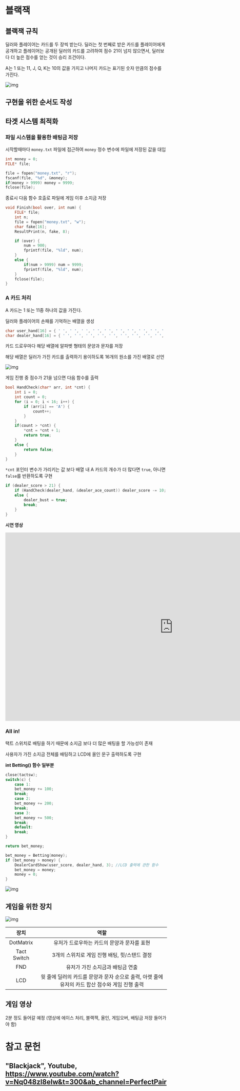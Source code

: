 # 블랙잭

## 블랙잭 규칙

딜러와 플레이어는 카드를 두 장씩 받는다. 딜러는 첫 번째로 받은 카드를 플레이어에게 공개하고 플레이어는 공개된 딜러의 카드를 고려하여 점수 21이 넘지 않으면서, 딜러보다 더 높은 점수를 얻는 것이 승리 조건이다.

A는 1 또는 11, J, Q, K는 10의 값을 가지고 나머지 카드는 표기된 숫자 만큼의 점수를 가진다.

![img](/doc/images/Blackjackdraw.gif)

## 구현을 위한 순서도 작성


## 타겟 시스템 최적화

### 파일 시스템을 활용한 배팅금 저장

시작할때마다 `money.txt` 파일에 접근하여 `money` 정수 변수에 파일에 저장된 값을 대입

```c
int money = 0;
FILE* file;

file = fopen("money.txt", "r");
fscanf(file, "%d", &money);
if(money > 9999) money = 9999;
fclose(file);
```

종료시 다음 함수 호출로 파일에 게임 이후 소지금 저장

```c
void Finish(bool over, int num) {
    FILE* file;
    int n;
    file = fopen("money.txt", "w");
    char fake[16];
    ResultPrint(n, fake, 8);

    if (over) {
        num = 900;
        fprintf(file, "%ld", num);
    }
    else {
        if(num > 9999) num = 9999;
        fprintf(file, "%ld", num);
    }
    fclose(file);
}
```

### A 카드 처리

A 카드는 1 또는 11중 하나의 값을 가진다.

딜러와 플레이어의 손패를 기억하는 배열을 생성

```c
char user_hand[16] = { ' ', ' ', ' ', ' ', ' ', ' ', ' ', ' ', ' ', ' ', ' ', ' ', ' ', ' ', ' ', ' '};
char dealer_hand[16] = { ' ', ' ', ' ', ' ', ' ', ' ', ' ', ' ', ' ', ' ', ' ', ' ', ' ', ' ', ' ', ' '};
```

카드 드로우마다 해당 배열에 알파벳 형태의 문양과 문자를 저장

해당 배열은 딜러가 가진 카드를 출력하기 용이하도록 16개의 원소를 가진 배열로 선언

![img](/doc/images/Handarray.png)

게임 진행 중 점수가 21을 넘으면 다음 함수를 출력

```c
bool HandCheck(char* arr, int *cnt) {
    int i = 0;
    int count = 0;
    for (i = 0; i < 16; i++) {
        if (arr[i] == 'A') {
            count++;
        }
    }
    if(count > *cnt) {
        *cnt = *cnt + 1;
        return true;
    }
    else {
        return false;
    }
}
```

`*cnt` 포인터 변수가 가리키는 값 보다 배열 내 A 카드의 개수가 더 많다면 `true`, 아니면 `false`를 반환하도록 구현

```c
if (dealer_score > 21) {
    if (HandCheck(dealer_hand, &dealer_ace_count)) dealer_score -= 10;
    else {
        dealer_bust = true;
        break;
    }
}
```

**시연 영상**

<iframe width="1044" height="587" src="https://drive.google.com/file/d/1cvrr9nRUtiEZbGRDAiSb4vw71cQT0vEU/view?usp=sharing" frameborder="0" allow="accelerometer; autoplay; encrypted-media; gyroscope; picture-in-picture" allowfullscreen></iframe>


### All in!

택트 스위치로 배팅을 하기 때문에 소지금 보다 더 많은 배팅을 할 가능성이 존재

사용자가 가진 소지금 전체를 배팅하고 LCD에 올인 문구 출력하도록 구현

**int Betting() 함수 일부분**
```c
close(tactsw);
switch(c) {
    case 1:
    bet_money += 100;
    break;
    case 2:
    bet_money += 200;
    break;
    case 3:
    bet_money += 500;
    break;
    default:
    break;
}

return bet_money;
```


```c
bet_money = Betting(money);
if (bet_money > money) {
    DealerCardShow(user_score, dealer_hand, 3); //LCD 출력에 관한 함수
    bet_money = money;
    money = 0;
}
```

![img](/doc/images/Allin.png)

## 게임을 위한 장치

![img](/doc/images/Blackjackoverview.png)

|장치|역할|
|:---:|:---:|
DotMatrix|유저가 드로우하는 카드의 문양과 문자를 표현
Tact Switch|3개의 스위치로 게임 진행 배팅, 힛/스탠드 결정
FND|유저가 가진 소지금과 배팅금 연출
LCD|윗 줄에 딜러의 카드를 문양과 문자 순으로 출력, 아랫 줄에 유저의 카드 합산 점수와 게임 진행 출력

## 게임 영상

2분 정도 들어갈 예정 (영상에 에이스 처리, 블랙잭, 올인, 게임오버, 배팅금 저장 들어가야 함)


# 참고 문헌

## "Blackjack", Youtube, https://www.youtube.com/watch?v=Nq048zl8elw&t=300&ab_channel=PerfectPair